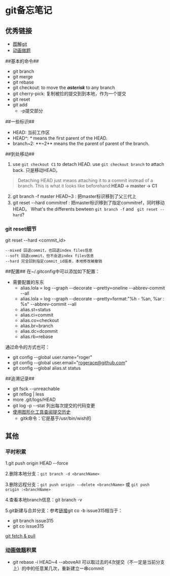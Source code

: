 git备忘笔记
============

## 优秀链接
* [图解git](https://marklodato.github.io/visual-git-guide/index-zh-cn.html)
* [动画做题][1]

##基本的命令##
* git branch
* git merge
* git rebase
* git checkout: to move the ***asterisk*** to any branch
* git cherry-pick: 复制被捡的提交到到本地，作为一个提交
* git reset
* git add
  - -p提交部分

##一些标识##
* HEAD: 当前工作区
* HEAD^: ***^*** means the first parent of the HEAD.
* branch~2: **~2** means the the parent of parent of the branch.

##到处移动##
1. use `git checkout C1` to detach HEAD. use `git checkout branch` to attach back. 只是移动HEAD。
> Detaching HEAD just means attaching it to a commit instead of a branch. This is what it looks like beforehand:**HEAD -> master -> C1**

2. git branch -f master HEAD~3 : 把master标识移到了父三代上
3. git reset --hard commitref : 把master标识移到了指定commitref，同时移动HEAD。
What's the differents bewteen `git branch -f` and ` git reset --hard`?

### git reset细节

git reset --hard <commit_id>

```
--mixed 回退commit，也回退index files信息
--soft 回退commit，但不会退index files信息
--hard 完全回到指定commit_id版本，本地修改被撤销
```


##配置##
在~/.gitconfig中可以添加如下配置：

* 需要配置的东东
  - alias.lola = log --graph --decorate --pretty=oneline --abbrev-commit --all
  - alias.lola = log --graph --decorate --pretty=format:"%h - %an, %ar : %s" --abbrev-commit --all
  - alias.st=status
  - alias.ci=commit
  - alias.co=checkout
  - alias.br=branch
  - alias.dc=dcommit
  - alias.rb=rebase
  

通过命令的方式也可：

* git config --global user.name="roger"
* git config --global user.email="rogerace@github.com"
* git config --global alias.st status

##追溯记录##

* git fsck --unreachable
* git reflog | less
* more .git/logs/HEAD 
* git log -p --stat 列出每次提交的代码变更
* [使用图形化工具查阅提交历史](https://git-scm.com/book/zh/v1/Git-%E5%9F%BA%E7%A1%80-%E6%9F%A5%E7%9C%8B%E6%8F%90%E4%BA%A4%E5%8E%86%E5%8F%B2)
  - gitk命令：它是基于/usr/bin/wish的

## 其他
### 平时积累

1.git push origin HEAD --force

2.删除本地分支：`git branch -d <branchName>`

3.删除远程分支：`git push origin --delete <branchName>` 或 `git push origin :<branchName>`

4.查看本地branch信息：git branch -v

5.git新建与合并分支：参考[链接](https://git-scm.com/book/zh/v1/Git-%E5%88%86%E6%94%AF-%E5%88%86%E6%94%AF%E7%9A%84%E6%96%B0%E5%BB%BA%E4%B8%8E%E5%90%88%E5%B9%B6)git co -b issue315相当于：

* git branch issue315
* git co issue315
 
[git fetch & pull](http://blog.csdn.net/liangxiaozhang/article/details/8281047)

### [动画做题][1]积累
* git rebase -i HEAD~4 --aboveAll 可以取过去的4次提交（不一定是当前分支上）的中的任意某几次，重新建立一串commit



[1]:http://pcottle.github.io/learnGitBranching/ "null"



